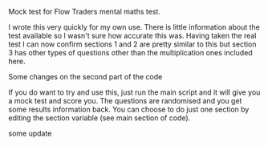 
Mock test for Flow Traders mental maths test.

I wrote this very quickly for my own use. There is little information about the test available so I wasn't sure how accurate this was.
Having taken the real test I can now confirm sections 1 and 2 are pretty similar to this but section 3 has other types of questions other
than the multiplication ones included here.

Some changes on the second part of the code 

If you do want to try and use this, just run the main script and it will give you a mock test and score you. The questions are randomised
and you get some results information back. You can choose to do just one section by editing the section variable (see main section of code).

some update
